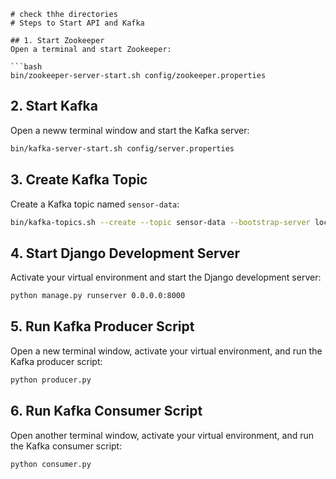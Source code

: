 
```
# check thhe directories  
# Steps to Start API and Kafka

## 1. Start Zookeeper
Open a terminal and start Zookeeper:

```bash
bin/zookeeper-server-start.sh config/zookeeper.properties
```

## 2. Start Kafka
Open a neww terminal window and start the Kafka server:

```bash
bin/kafka-server-start.sh config/server.properties
```

## 3. Create Kafka Topic
Create a Kafka topic named `sensor-data`:

```bash
bin/kafka-topics.sh --create --topic sensor-data --bootstrap-server localhost:9092 --partitions 1 --replication-factor 1
```

## 4. Start Django Development Server
Activate your virtual environment and start the Django development server:

```bash
python manage.py runserver 0.0.0.0:8000
```

## 5. Run Kafka Producer Script
Open a new terminal window, activate your virtual environment, and run the Kafka producer script:

```bash
python producer.py
```

## 6. Run Kafka Consumer Script
Open another terminal window, activate your virtual environment, and run the Kafka consumer script:

```bash
python consumer.py
```
```
